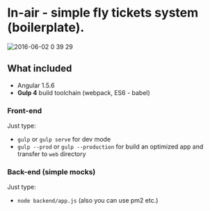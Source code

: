 In-air - simple fly tickets system (boilerplate).
=====================
![2016-06-02 0 39 29](https://cloud.githubusercontent.com/assets/2823336/15726624/942394da-285a-11e6-87fc-9ababc5e20f1.png)

## What included

 - Angular 1.5.6
 - **Gulp 4** build toolchain (webpack, ES6 - babel)

### Front-end
Just type:
* `gulp` or `gulp serve` for dev mode
* `gulp --prod` or `gulp --production` for build an optimized app and transfer to `web` directory

### Back-end (simple mocks)
Just type:
* `node backend/app.js` (also you can use pm2 etc.)
